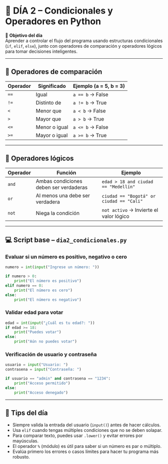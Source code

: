 # 📘 DÍA 2 – Condicionales y Operadores en Python

🎯 **Objetivo del día**  
Aprender a controlar el flujo del programa usando estructuras condicionales (`if`, `elif`, `else`), junto con operadores de comparación y operadores lógicos para tomar decisiones inteligentes.

---

## 🔣 Operadores de comparación

| Operador | Significado     | Ejemplo (a = 5, b = 3) |
|----------|------------------|------------------------|
| `==`     | Igual            | `a == b` → False       |
| `!=`     | Distinto de      | `a != b` → True        |
| `<`      | Menor que        | `a < b` → False        |
| `>`      | Mayor que        | `a > b` → True         |
| `<=`     | Menor o igual    | `a <= b` → False       |
| `>=`     | Mayor o igual    | `a >= b` → True        |

---

## 🔗 Operadores lógicos

| Operador | Función                                  | Ejemplo                                       |
|----------|------------------------------------------|-----------------------------------------------|
| `and`    | Ambas condiciones deben ser verdaderas   | `edad > 18 and ciudad == "Medellín"`          |
| `or`     | Al menos una debe ser verdadera          | `ciudad == "Bogotá" or ciudad == "Cali"`      |
| `not`    | Niega la condición                       | `not activo` → Invierte el valor lógico       |

---

## 💻 Script base – `dia2_condicionales.py`

### Evaluar si un número es positivo, negativo o cero
```python
numero = int(input("Ingrese un número: "))

if numero > 0:
    print("El número es positivo")
elif numero == 0:
    print("El número es cero")
else:
    print("El número es negativo")
```

### Validar edad para votar
```python
edad = int(input("¿Cuál es tu edad?: "))
if edad >= 18:
    print("Puedes votar")
else:
    print("Aún no puedes votar")
```

### Verificación de usuario y contraseña
```python
usuario = input("Usuario: ")
contrasena = input("Contraseña: ")

if usuario == "admin" and contrasena == "1234":
    print("Acceso permitido")
else:
    print("Acceso denegado")
```

---

## 🧠 Tips del día

- Siempre valida la entrada del usuario (`input()`) antes de hacer cálculos.
- Usa `elif` cuando tengas múltiples condiciones que no se deben solapar.
- Para comparar texto, puedes usar `.lower()` y evitar errores por mayúsculas.
- El operador `%` (módulo) es útil para saber si un número es par o múltiplo.
- Evalúa primero los errores o casos límites para hacer tu programa más robusto.
